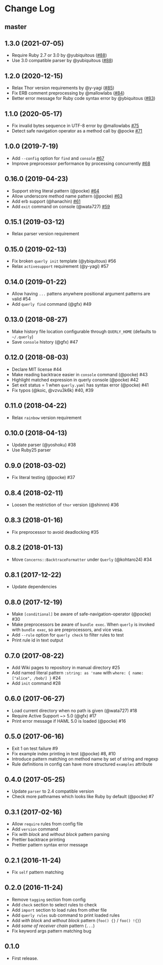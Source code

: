 # Change Log

## master

## 1.3.0 (2021-07-05)

* Require Ruby 2.7 or 3.0 by @yubiquitous ([#88](https://github.com/soutaro/querly/pull/88))
* Use 3.0 compatible parser by @yubiquitous ([#88](https://github.com/soutaro/querly/pull/88))

## 1.2.0 (2020-12-15)

* Relax Thor version requirements by @y-yagi ([#85](https://github.com/soutaro/querly/pull/85))
* Fix ERB comment preprocessing by @mallowlabs ([#84](https://github.com/soutaro/querly/pull/84))
* Better error message for Ruby code syntax error by @ybiquitous ([#83](https://github.com/soutaro/querly/pull/83))

## 1.1.0 (2020-05-17)

* Fix invalid bytes sequence in UTF-8 error by @mallowlabs [#75](https://github.com/soutaro/querly/pull/75)
* Detect safe navigation operator as a method call by @pocke [#71](https://github.com/soutaro/querly/pull/71)

## 1.0.0 (2019-7-19)

* Add `--config` option for `find` and `console` [#67](https://github.com/soutaro/querly/pull/67)
* Improve preprocessor performance by processing concurrently [#68](https://github.com/soutaro/querly/pull/68)

## 0.16.0 (2019-04-23)

* Support string literal pattern (@pocke) [#64](https://github.com/soutaro/querly/pull/64)
* Allow underscore method name pattern (@pocke) [#63](https://github.com/soutaro/querly/pull/63)
* Add erb support (@hanachin) [#61](https://github.com/soutaro/querly/pull/61)
* Add `exit` command on console (@wata727) [#59](https://github.com/soutaro/querly/pull/59)

## 0.15.1 (2019-03-12)

* Relax parser version requirement

## 0.15.0 (2019-02-13)

* Fix broken `querly init` template (@ybiquitous) #56
* Relax `activesupport` requirement (@y-yagi) #57

## 0.14.0 (2019-01-22)

* Allow having `...` pattens anywhere positional argument patterns are valid #54
* Add `querly find` command (@gfx) #49

## 0.13.0 (2018-08-27)

* Make history file location configurable through `QUERLY_HOME` (defaults to `~/.querly`)
* Save `console` history (@gfx) #47

## 0.12.0 (2018-08-03)

* Declare MIT license #44
* Make reading backtrace easier in `console` command (@pocke) #43
* Highlight matched expression in querly console (@pocke) #42
* Set exit status = 1 when `querly.yaml` has syntax error (@pocke) #41
* Fix typos (@koic, @vzvu3k6k) #40, #39

## 0.11.0 (2018-04-22)

* Relax `rainbow` version requirement

## 0.10.0 (2018-04-13)

* Update parser (@yoshoku) #38
* Use Ruby25 parser

## 0.9.0 (2018-03-02)

* Fix literal testing (@pocke) #37

## 0.8.4 (2018-02-11)

* Loosen the restriction of `thor` version (@shinnn) #36

## 0.8.3 (2018-01-16)

* Fix preprocessor to avoid deadlocking #35

## 0.8.2 (2018-01-13)

* Move `Concerns::BacktraceFormatter` under `Querly`  (@kohtaro24) #34

## 0.8.1 (2017-12-22)

* Update dependencies

## 0.8.0 (2017-12-19)

* Make `[conditional]` be aware of safe-navigation-operator (@pocke) #30
* Make preprocessors be aware of `bundle exec`.
  When `querly` is invoked with `bundle exec`, so are preprocessors, and vice vesa.
* Add `--rule` option for `querly check` to filter rules to test
* Print rule id in text output

## 0.7.0 (2017-08-22)

* Add Wiki pages to repository in manual directory #25
* Add named literal pattern `:string: as 'name` with `where: { name: ["alice", /bob/] }` #24
* Add `init` command #28

## 0.6.0 (2017-06-27)

* Load current directory when no path is given (@wata727) #18
* Require Active Support ~> 5.0 (@gfx) #17
* Print error message if HAML 5.0 is loaded (@pocke) #16

## 0.5.0 (2017-06-16)

* Exit 1 on test failure #9
* Fix example index printing in test (@pocke) #8, #10
* Introduce pattern matching on method name by set of string and regexp
* Rule definitions in config can have more structured `examples` attribute

## 0.4.0 (2017-05-25)

* Update `parser` to 2.4 compatible version
* Check more pathnames which looks like Ruby by default (@pocke) #7

## 0.3.1 (2017-02-16)

* Allow `require` rules from config file
* Add `version` command
* Fix *with block* and *without block* pattern parsing
* Prettier backtrace printing
* Prettier pattern syntax error message

## 0.2.1 (2016-11-24)

* Fix `self` pattern matching

## 0.2.0 (2016-11-24)

* Remove `tagging` section from config
* Add `check` section to select rules to check
* Add `import` section to load rules from other file
* Add `querly rules` sub command to print loaded rules
* Add *with block* and *without block* pattern (`foo() {}` / `foo() !{}`)
* Add *some of receiver chain* pattern (`...`)
* Fix keyword args pattern matching bug

## 0.1.0

* First release.
